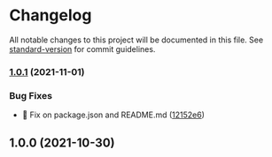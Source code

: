 # Changelog

All notable changes to this project will be documented in this file. See [standard-version](https://github.com/conventional-changelog/standard-version) for commit guidelines.

### [1.0.1](https://github.com/fernandoaabel/ngx-advanced-material-table/compare/v1.0.0...v1.0.1) (2021-11-01)


### Bug Fixes

* :bug: Fix on package.json and README.md ([12152e6](https://github.com/fernandoaabel/ngx-advanced-material-table/commit/12152e6264b60aa91822aaa0029e46e6baba40b3))

## 1.0.0 (2021-10-30)

